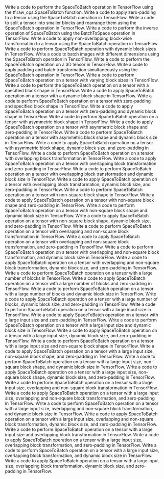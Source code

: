 Write a code to perform the SpaceToBatch operation in TensorFlow using the tf.raw_ops.SpaceToBatch function.
Write a code to apply zero-padding to a tensor using the SpaceToBatch operation in TensorFlow.
Write a code to split a tensor into smaller blocks and rearrange them using the SpaceToBatch operation in TensorFlow.
Write a code to perform the inverse operation of SpaceToBatch using the BatchToSpace operation in TensorFlow.
Write a code to apply non-overlapping block-wise transformation to a tensor using the SpaceToBatch operation in TensorFlow.
Write a code to perform SpaceToBatch operation with dynamic block sizes in TensorFlow.
Write a code to batch images with different dimensions using the SpaceToBatch operation in TensorFlow.
Write a code to perform the SpaceToBatch operation on a 3D tensor in TensorFlow.
Write a code to apply padding and batch transformation simultaneously using the SpaceToBatch operation in TensorFlow.
Write a code to perform SpaceToBatch operation on a tensor with varying block sizes in TensorFlow.
Write a code to perform the SpaceToBatch operation on a tensor with a specified block shape in TensorFlow.
Write a code to apply SpaceToBatch operation on a tensor with a dynamic block shape in TensorFlow.
Write a code to perform SpaceToBatch operation on a tensor with zero-padding and specified block shape in TensorFlow.
Write a code to apply SpaceToBatch operation on a tensor with zero-padding and dynamic block shape in TensorFlow.
Write a code to perform SpaceToBatch operation on a tensor with asymmetric block shape in TensorFlow.
Write a code to apply SpaceToBatch operation on a tensor with asymmetric block shape and zero-padding in TensorFlow.
Write a code to perform SpaceToBatch operation on a tensor with asymmetric block shape and dynamic block size in TensorFlow.
Write a code to apply SpaceToBatch operation on a tensor with asymmetric block shape, dynamic block size, and zero-padding in TensorFlow.
Write a code to perform SpaceToBatch operation on a tensor with overlapping block transformation in TensorFlow.
Write a code to apply SpaceToBatch operation on a tensor with overlapping block transformation and zero-padding in TensorFlow.
Write a code to perform SpaceToBatch operation on a tensor with overlapping block transformation and dynamic block size in TensorFlow.
Write a code to apply SpaceToBatch operation on a tensor with overlapping block transformation, dynamic block size, and zero-padding in TensorFlow.
Write a code to perform SpaceToBatch operation on a tensor with non-square block shape in TensorFlow.
Write a code to apply SpaceToBatch operation on a tensor with non-square block shape and zero-padding in TensorFlow.
Write a code to perform SpaceToBatch operation on a tensor with non-square block shape and dynamic block size in TensorFlow.
Write a code to apply SpaceToBatch operation on a tensor with non-square block shape, dynamic block size, and zero-padding in TensorFlow.
Write a code to perform SpaceToBatch operation on a tensor with overlapping and non-square block transformation in TensorFlow.
Write a code to apply SpaceToBatch operation on a tensor with overlapping and non-square block transformation, and zero-padding in TensorFlow.
Write a code to perform SpaceToBatch operation on a tensor with overlapping and non-square block transformation, and dynamic block size in TensorFlow.
Write a code to apply SpaceToBatch operation on a tensor with overlapping and non-square block transformation, dynamic block size, and zero-padding in TensorFlow.
Write a code to perform SpaceToBatch operation on a tensor with a large number of blocks in TensorFlow.
Write a code to apply SpaceToBatch operation on a tensor with a large number of blocks and zero-padding in TensorFlow.
Write a code to perform SpaceToBatch operation on a tensor with a large number of blocks and dynamic block size in TensorFlow.
Write a code to apply SpaceToBatch operation on a tensor with a large number of blocks, dynamic block size, and zero-padding in TensorFlow.
Write a code to perform SpaceToBatch operation on a tensor with a large input size in TensorFlow.
Write a code to apply SpaceToBatch operation on a tensor with a large input size and zero-padding in TensorFlow.
Write a code to perform SpaceToBatch operation on a tensor with a large input size and dynamic block size in TensorFlow.
Write a code to apply SpaceToBatch operation on a tensor with a large input size, dynamic block size, and zero-padding in TensorFlow.
Write a code to perform SpaceToBatch operation on a tensor with a large input size and non-square block shape in TensorFlow.
Write a code to apply SpaceToBatch operation on a tensor with a large input size, non-square block shape, and zero-padding in TensorFlow.
Write a code to perform SpaceToBatch operation on a tensor with a large input size, non-square block shape, and dynamic block size in TensorFlow.
Write a code to apply SpaceToBatch operation on a tensor with a large input size, non-square block shape, dynamic block size, and zero-padding in TensorFlow.
Write a code to perform SpaceToBatch operation on a tensor with a large input size, overlapping and non-square block transformation in TensorFlow.
Write a code to apply SpaceToBatch operation on a tensor with a large input size, overlapping and non-square block transformation, and zero-padding in TensorFlow.
Write a code to perform SpaceToBatch operation on a tensor with a large input size, overlapping and non-square block transformation, and dynamic block size in TensorFlow.
Write a code to apply SpaceToBatch operation on a tensor with a large input size, overlapping and non-square block transformation, dynamic block size, and zero-padding in TensorFlow.
Write a code to perform SpaceToBatch operation on a tensor with a large input size and overlapping block transformation in TensorFlow.
Write a code to apply SpaceToBatch operation on a tensor with a large input size, overlapping block transformation, and zero-padding in TensorFlow.
Write a code to perform SpaceToBatch operation on a tensor with a large input size, overlapping block transformation, and dynamic block size in TensorFlow.
Write a code to apply SpaceToBatch operation on a tensor with a large input size, overlapping block transformation, dynamic block size, and zero-padding in TensorFlow.